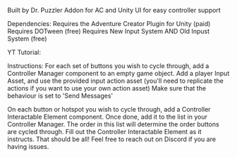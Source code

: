 Built by Dr. Puzzler
Addon for AC and Unity UI for easy controller support

Dependencies:
Requires the Adventure Creator Plugin for Unity (paid)
Requires DOTween (free)
Requires New Input System AND Old Inpust System (free)


YT Tutorial:

Instructions:
For each set of buttons you wish to cycle through, add a Controller Manager component to an empty game object.
Add a player Input Asset, and use the provided input action asset (you'll need to replicate the actions if you want to use your own action asset)
Make sure that the behaviour is set to 'Send Messages'

On each button or hotspot you wish to cycle through, add a Controller Interactable Element component.
Once done, add it to the list in your Controller Manager. The order in this list will determine the order buttons are cycled through.
Fill out the Controller Interactable Element as it instructs.
That should be all! Feel free to reach out on Discord if you are having issues.